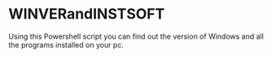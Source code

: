 # WINVERandINSTSOFT
Using this Powershell script you can find out the version of Windows and all the programs installed on your pc.
